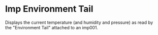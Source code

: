 # Imp Environment Tail

Displays the current temperature (and humidity and pressure) as read by the
"Environment Tail" attached to an imp001.
